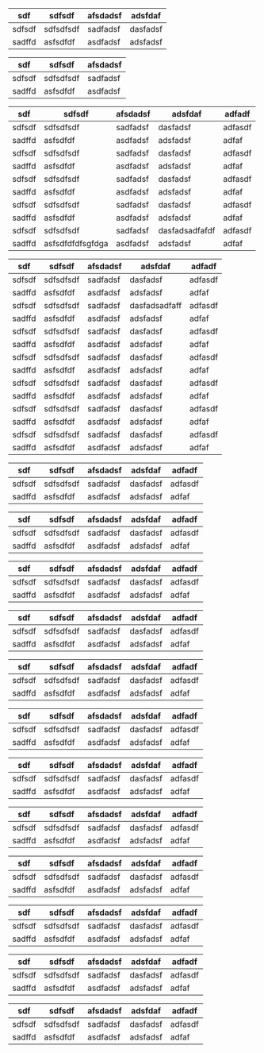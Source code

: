 
| sdf    | sdfsdf    | afsdadsf | adsfdaf  |
| ------ | --------- | -------- | -------- |
| sdfsdf | sdfsdfsdf | sadfadsf | dasfadsf |
| sadffd | asfsdfdf  | asdfadsf | adsfadsf |

| sdf    | sdfsdf    | afsdadsf |
| ------ | --------- | -------- |
| sdfsdf | sdfsdfsdf | sadfadsf |
| sadffd | asfsdfdf  | asdfadsf |

| sdf    | sdfsdf           | afsdadsf | adsfdaf        | adfadf  |
| ------ | ---------------- | -------- | -------------- | ------- |
| sdfsdf | sdfsdfsdf        | sadfadsf | dasfadsf       | adfasdf |
| sadffd | asfsdfdf         | asdfadsf | adsfadsf       | adfaf   |
| sdfsdf | sdfsdfsdf        | sadfadsf | dasfadsf       | adfasdf |
| sadffd | asfsdfdf         | asdfadsf | adsfadsf       | adfaf   |
| sdfsdf | sdfsdfsdf        | sadfadsf | dasfadsf       | adfasdf |
| sadffd | asfsdfdf         | asdfadsf | adsfadsf       | adfaf   |
| sdfsdf | sdfsdfsdf        | sadfadsf | dasfadsf       | adfasdf |
| sadffd | asfsdfdf         | asdfadsf | adsfadsf       | adfaf   |
| sdfsdf | sdfsdfsdf        | sadfadsf | dasfadsadfafdf | adfasdf |
| sadffd | asfsdfdfdfsgfdga | asdfadsf | adsfadsf       | adfaf   |

| sdf    | sdfsdf    | afsdadsf | adsfdaf       | adfadf  |
| ------ | --------- | -------- | ------------- | ------- |
| sdfsdf | sdfsdfsdf | sadfadsf | dasfadsf      | adfasdf |
| sadffd | asfsdfdf  | asdfadsf | adsfadsf      | adfaf   |
| sdfsdf | sdfsdfsdf | sadfadsf | dasfadsadfaff | adfasdf |
| sadffd | asfsdfdf  | asdfadsf | adsfadsf      | adfaf   |
| sdfsdf | sdfsdfsdf | sadfadsf | dasfadsf      | adfasdf |
| sadffd | asfsdfdf  | asdfadsf | adsfadsf      | adfaf   |
| sdfsdf | sdfsdfsdf | sadfadsf | dasfadsf      | adfasdf |
| sadffd | asfsdfdf  | asdfadsf | adsfadsf      | adfaf   |
| sdfsdf | sdfsdfsdf | sadfadsf | dasfadsf      | adfasdf |
| sadffd | asfsdfdf  | asdfadsf | adsfadsf      | adfaf   |
| sdfsdf | sdfsdfsdf | sadfadsf | dasfadsf      | adfasdf |
| sadffd | asfsdfdf  | asdfadsf | adsfadsf      | adfaf   |
| sdfsdf | sdfsdfsdf | sadfadsf | dasfadsf      | adfasdf |
| sadffd | asfsdfdf  | asdfadsf | adsfadsf      | adfaf   |

| sdf    | sdfsdf    | afsdadsf | adsfdaf  | adfadf  |
| ------ | --------- | -------- | -------- | ------- |
| sdfsdf | sdfsdfsdf | sadfadsf | dasfadsf | adfasdf |
| sadffd | asfsdfdf  | asdfadsf | adsfadsf | adfaf   |

| sdf    | sdfsdf    | afsdadsf | adsfdaf  | adfadf  |
| ------ | --------- | -------- | -------- | ------- |
| sdfsdf | sdfsdfsdf | sadfadsf | dasfadsf | adfasdf |
| sadffd | asfsdfdf  | asdfadsf | adsfadsf | adfaf   |

| sdf    | sdfsdf    | afsdadsf | adsfdaf  | adfadf  |
| ------ | --------- | -------- | -------- | ------- |
| sdfsdf | sdfsdfsdf | sadfadsf | dasfadsf | adfasdf |
| sadffd | asfsdfdf  | asdfadsf | adsfadsf | adfaf   |

| sdf    | sdfsdf    | afsdadsf | adsfdaf  | adfadf  |
| ------ | --------- | -------- | -------- | ------- |
| sdfsdf | sdfsdfsdf | sadfadsf | dasfadsf | adfasdf |
| sadffd | asfsdfdf  | asdfadsf | adsfadsf | adfaf   |

| sdf    | sdfsdf    | afsdadsf | adsfdaf  | adfadf  |
| ------ | --------- | -------- | -------- | ------- |
| sdfsdf | sdfsdfsdf | sadfadsf | dasfadsf | adfasdf |
| sadffd | asfsdfdf  | asdfadsf | adsfadsf | adfaf   |

| sdf    | sdfsdf    | afsdadsf | adsfdaf  | adfadf  |
| ------ | --------- | -------- | -------- | ------- |
| sdfsdf | sdfsdfsdf | sadfadsf | dasfadsf | adfasdf |
| sadffd | asfsdfdf  | asdfadsf | adsfadsf | adfaf   |

| sdf    | sdfsdf    | afsdadsf | adsfdaf  | adfadf  |
| ------ | --------- | -------- | -------- | ------- |
| sdfsdf | sdfsdfsdf | sadfadsf | dasfadsf | adfasdf |
| sadffd | asfsdfdf  | asdfadsf | adsfadsf | adfaf   |

| sdf    | sdfsdf    | afsdadsf | adsfdaf  | adfadf  |
| ------ | --------- | -------- | -------- | ------- |
| sdfsdf | sdfsdfsdf | sadfadsf | dasfadsf | adfasdf |
| sadffd | asfsdfdf  | asdfadsf | adsfadsf | adfaf   |

| sdf    | sdfsdf    | afsdadsf | adsfdaf  | adfadf  |
| ------ | --------- | -------- | -------- | ------- |
| sdfsdf | sdfsdfsdf | sadfadsf | dasfadsf | adfasdf |
| sadffd | asfsdfdf  | asdfadsf | adsfadsf | adfaf   |

| sdf    | sdfsdf    | afsdadsf | adsfdaf  | adfadf  |
| ------ | --------- | -------- | -------- | ------- |
| sdfsdf | sdfsdfsdf | sadfadsf | dasfadsf | adfasdf |
| sadffd | asfsdfdf  | asdfadsf | adsfadsf | adfaf   |

| sdf    | sdfsdf    | afsdadsf | adsfdaf  | adfadf  |
| ------ | --------- | -------- | -------- | ------- |
| sdfsdf | sdfsdfsdf | sadfadsf | dasfadsf | adfasdf |
| sadffd | asfsdfdf  | asdfadsf | adsfadsf | adfaf   |

| sdf    | sdfsdf    | afsdadsf | adsfdaf  | adfadf  |
| ------ | --------- | -------- | -------- | ------- |
| sdfsdf | sdfsdfsdf | sadfadsf | dasfadsf | adfasdf |
| sadffd | asfsdfdf  | asdfadsf | adsfadsf | adfaf   |
